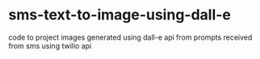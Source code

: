 # sms-text-to-image-using-dall-e
 code to project images generated using dall-e api from prompts received from sms using twilio api
